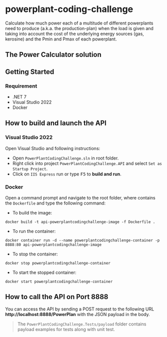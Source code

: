 # powerplant-coding-challenge

Calculate how much power each of a multitude of different powerplants need to produce (a.k.a. the production-plan) when the load is given and taking into account the cost of the underlying energy sources (gas, kerosine) and the Pmin and Pmax of each powerplant.

## The Power Calculator solution

## Getting Started

### Requirement

- .NET 7
- Visual Studio 2022 
- Docker

## How to build and launch the API

### Visual Studio 2022

Open Visual Studio and following instructions:

- Open `PowerPlantCodingChallenge.sln` in root folder.
- Right click into project `PowerPlantCodingChallenge.API` and select `Set as Startup Project`.
- Click on `IIS Express` run or type <kbd>F5</kbd> to **build and run**.

### Docker

Open a command prompt and navigate to the root folder, where contains the `Dockerfile` and type the following command:

- To build the image:

```
docker build -t api-powerplantcodingchallenge-image -f Dockerfile .
```

- To run the container:

```
docker container run -d --name powerplantcodingchallenge-container -p 8888:80 api-powerplantcodingchallenge-image
```

- To stop the container:

```
docker stop powerplantcodingchallenge-container
```

- To start the stopped container:

```
docker start powerplantcodingchallenge-container
```

## How to call the API on Port 8888

You can access the API by sending a POST request to the following URL **http://localhost:8888/PowerPlan** with the JSON payload in the body.

> The `PowerPlantCodingChallenge.Tests/payload` folder contains payload examples for tests along with unit test.